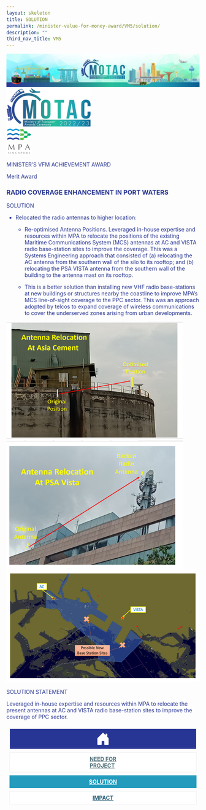 ```yaml
---
layout: skeleton
title: SOLUTION
permalink: /minister-value-for-money-award/VM5/solution/
description: ""
third_nav_title: VM5
---
```

<style type="text/css">
     .text-pri {
       color: #273592;
     }

     .nav-tabs {
       border-bottom: none !important;
       overflow: hidden !important;
     }

     .nav-link {
       margin: 8px !important;
       border-radius: 0px !important;
       font-weight: 700 !important;
       padding: 0.5rem 2.8rem !important;
     }

     .link-home {
       border: 1px solid #eee !important;
       color: #fff !important;
       background: rgb(39, 54, 149) !important;
       display: flex;
       justify-content: center;
       align-items: center;
     }

     .link-project {
       border: 1px solid #eee !important;
       color: rgb(83, 114, 122) !important;
       background-color: #fff !important;
       display: flex;
       justify-content: center;
       align-items: center;
     }

     .link-project.active {
       border: none !important;
       color: #fff !important;
       background: rgb(41, 115, 144) !important;
     }

     .link-solution {
       border: 1px solid #eee !important;
       color: rgb(69, 148, 145) !important;
       background-color: #fff !important;
       display: flex;
       justify-content: center;
       align-items: center;
     }

     .link-solution.active {
       border: none !important;
       color: #fff !important;
       background: rgb(34, 155, 189) !important;
     }

     .link-impact {
       border: 1px solid #eee !important;
       color: rgb(41, 95, 120) !important;
       background-color: #fff !important;
       display: flex;
       justify-content: center;
       align-items: center;
     }

     .link-impact.active {
       border: none !important;
       color: #fff !important;
       background: rgb(10, 91, 142) !important;
     }
   </style>
<div class="container-fluid">
<img src="/images/hero.png" class="img-fluid"  alt="hero"/>
</div>
   <div class="container-fluid py-5 card-bg text-pri my-5">
     <div class="row">
       <div class="col-sm-12 pt-4 pb-3 text-center">
         <img src="/images/Logos/MOTAC_header.png" alt="motac logo" class="img-fluid" />
       </div>
     </div>
     <div class="row border border-4 border-info">
       <div class="col-sm-4 py-3 text-center d-flex flex-column align-items-center justify-content-center">
         <img src="/images/Logos/MPA.png" class="img-fluid" alt="MPA" />
       </div>
       <div class="col-sm-8 py-3 text-center bg-primary d-flex justify-content-center flex-column aligin-items-center">
         <p class="mb-1 text-light font-weight-bold raleway-font"> MINISTER’S VFM ACHIEVEMENT AWARD </p>
         <p class="mb-0 distinguished-award">Merit Award</p>
       </div>
     </div>
     <div class="row">
       <div class="col-12 py-3">
         <h3 class="text-center font-weight-bold"> RADIO COVERAGE ENHANCEMENT IN PORT WATERS​ </h3>
       </div>
       <div class="col-sm-12 text-center py-2 my-2 bg-secondary">
         <p class="mb-0 h3 font-weight-bold text-uppercase">SOLUTION</p>
       </div>
       <div class="col-sm-12">
         <div class="row py-2">
           <div class="col-sm-8 py-2">
             <ul class=" text-pri">
               <li>
                 <p> Relocated the radio antennas to higher location:​ </p>
                 <ul>
                   <li>
                     <p> Re-optimised Antenna Positions. Leveraged in-house expertise and resources within MPA to relocate the positions of the existing Maritime Communications System (MCS) antennas at AC and VISTA radio base-station sites to improve the coverage. This was a Systems Engineering approach that consisted of (a) relocating the AC antenna from the southern wall of the silo to its rooftop; and (b) relocating the PSA VISTA antenna from the southern wall of the building to the antenna mast on its rooftop.​ </p>
                   </li>
                   <li>
                     <p> This is a better solution than installing new VHF radio base-stations at new buildings or structures nearby the coastline to improve MPA’s MCS line-of-sight coverage to the PPC sector. This was an approach adopted by telcos to expand coverage of wireless communications to cover the underserved zones arising from urban developments. ​ </p>
                   </li>
                 </ul>
               </li>
             </ul>
           </div>
           <div class="col-sm-4 text-center">
             <img src="/images/VFM/VM5/VM5_Solution1.png" class="img-fluid border border-5 border-primary my-2" alt="" />
             <img src="/images/VFM/VM5/VM5_Solution2.png" class="img-fluid border border-5 border-secondary my-2" alt="" />
             <img src="/images/VFM/VM5/VM5_Solution3.png" class="img-fluid border border-5 border-secondary my-2" alt="" />
           </div>
         </div>
       </div>
     </div>
     <div class="row">
       <div class="col-sm-12 text-center py-2 my-2 bg-secondary">
         <p class="mb-0 h3 font-weight-bold text-uppercase"> SOLUTION STATEMENT </p>
       </div>
       <div class="col-sm-12 py-2">
         <p class="mb-0 font-weight-bold text-pri"> Leveraged in-house expertise and resources within MPA to relocate the present antennas at AC and VISTA radio base-station sites to improve the coverage of PPC sector.​ </p>
       </div>
     </div>
     <nav>
       <div class="nav nav-tabs nav-fill" id="nav-tab" role="tablist">
         <a class="nav-link text-uppercase link-home text-decoration-none" id="nav-home-tab" href="/minister-value-for-money-award/VM5/home/">
           <svg xmlns="http://www.w3.org/2000/svg" width="36" height="36" fill="currentColor" class="bi bi-house-door-fill" viewBox="0 0 16 16">
             <path d="M6.5 14.5v-3.505c0-.245.25-.495.5-.495h2c.25 0 .5.25.5.5v3.5a.5.5 0 0 0 .5.5h4a.5.5 0 0 0 .5-.5v-7a.5.5 0 0 0-.146-.354L13 5.793V2.5a.5.5 0 0 0-.5-.5h-1a.5.5 0 0 0-.5.5v1.293L8.354 1.146a.5.5 0 0 0-.708 0l-6 6A.5.5 0 0 0 1.5 7.5v7a.5.5 0 0 0 .5.5h4a.5.5 0 0 0 .5-.5Z" />
           </svg>
         </a>
         <a class="nav-link link-project text-decoration-none" id="nav-project-tab" href="/minister-value-for-money-award/VM5/need-for-project/"> NEED FOR <br /> PROJECT </a>
         <a class="nav-link link-solution active text-decoration-none" id="nav-solution-tab" href="/minister-value-for-money-award/VM5/solution/"> SOLUTION</a>
         <a class="nav-link link-impact text-decoration-none" id="nav-impact-tab" href="/minister-value-for-money-award/VM5/impact/"> IMPACT</a>
       </div>
     </nav>
   </div>